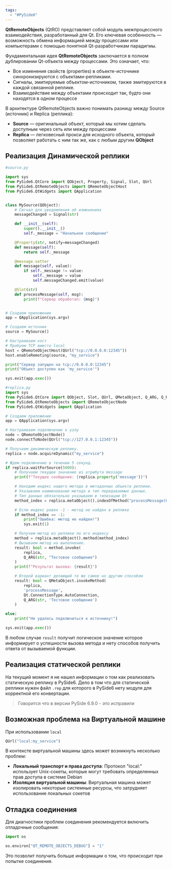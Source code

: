 ```yaml
---
tags:
  - "#PySide6"
---
```



**QtRemoteObjects** (QtRO) представляет собой модуль межпроцессного взаимодействия, разработанный для Qt. Его ключевая особенность — возможность обмена информацией между процессами или компьютерами с помощью понятной Qt-разработчикам парадигмы.

Фундаментальная идея **QtRemoteObjects** заключается в полном дублировании Qt-объекта между процессами. Это означает, что:
- Все изменения свойств (properties) в объекте-источнике синхронизируются с объектами-репликами.   
- Сигналы, эмитируемые объектом-источником, также эмитируются в каждой связанной реплике.    
- Взаимодействие между объектами происходит так, будто они находятся в одном процессе


В архитектуре QtRemoteObjects важно понимать разницу между Source (источник) и Replica (реплика):
- **Source** — оригинальный объект, который мы хотим сделать доступным через сеть или между процессами
- **Replica** — легковесный прокси для исходного объекта, который позволяет работать с ним так же, как с любым другим **QObject**




## Реализация Динамической реплики

```python
#source.py

import sys
from PySide6.QtCore import QObject, Property, Signal, Slot, QUrl
from PySide6.QtRemoteObjects import QRemoteObjectHost
from PySide6.QtWidgets import QApplication


class MySource(QObject):
    # Сигнал для уведомления об изменениях
    messageChanged = Signal(str)

    def __init__(self):
        super().__init__()
        self._message = "Начальное сообщение"

    @Property(str, notify=messageChanged)
    def message(self):
        return self._message

    @message.setter
    def message(self, value):
        if self._message != value:
            self._message = value
            self.messageChanged.emit(value)

    @Slot(str)
    def processMessage(self, msg):
        print(f"Сервер обработал: {msg}")


# Создаем приложение
app = QApplication(sys.argv)

# Создаем источник
source = MySource()

# Настраиваем хост
# Пробуем TCP вместо local
host = QRemoteObjectHost(QUrl("tcp://0.0.0.0:12345"))
host.enableRemoting(source, "my_service")

print("Сервер запущен на tcp://0.0.0.0:12345")
print("Объект доступен как 'my_service'")

sys.exit(app.exec())
```

```python
#replica.py
import sys
from PySide6.QtCore import QObject, Slot, QUrl, QMetaObject, Q_ARG, Q_RETURN_ARG
from PySide6.QtRemoteObjects import QRemoteObjectNode
from PySide6.QtWidgets import QApplication

# Создаем приложение
app = QApplication(sys.argv)

# Настраиваем подключение к узлу
node = QRemoteObjectNode()
node.connectToNode(QUrl("tcp://127.0.0.1:12345"))

# Получаем динамическую реплику.
replica = node.acquireDynamic("my_service")

# Ждем подключение в течении 5 секунд.
if replica.waitForSource(5000):
    # Получаем текущее значение из атрибута message
    print(f"Текущее сообщение: {replica.property('message')}")

	# Находим индекс нашего метода в метаданных объекта реплики.
	# Указываем наименование метода и тип передаваемых данных.
	# Тип данных обязательно указываем в типизации Qt
    method_index = replica.metaObject().indexOfMethod("processMessage(QString)")

	# Если индекс равен -1 - метод не найден в реплике
    if method_index == -1:
        print("Ошибка: метод не найден!")
        sys.exit(1)

	# Получем метод из реплики по его индексу
    method = replica.metaObject().method(method_index)
	# Вызываем метод на выполнение.
    result: bool = method.invoke(
	    replica, 
		Q_ARG(str, "Тестовое сообщение")
	)
    print(f"Результат вызова: {result}")

	# Второй вариант делающий то же самое но другим способом
	result: bool = QMetaObject.invokeMethod(
		replica,
		'processMessage',
		Qt.ConnectionType.AutoConnection,
		Q_ARG(str, 'Тестовое сообщение')
	)

else:
    print("Не удалось подключиться к источнику!")

sys.exit(app.exec())
```

В любом случае `result` получит логическое значение которое информирует о успешности вызова метода и нету способов получить ответа от вызываемой функции.


## Реализация статической реплики

На текущий момент я не нашел информации о том как реализовать статическую реплику в PySide6. Дело в том что для статической реплики нужен файл `.rep` для которого в PySide6 нету модуля для корректной его конвертации.

> Говорится что в версии PySide 6.9.0 - это исправили



## Возможная проблема на Виртуальной машине

При использовании `local`
```python
QUrl("local:my_service")
```

В контексте виртуальной машины здесь может возникнуть несколько проблем:
- **Локальный транспорт и права доступа**: Протокол "local:" использует Unix-сокеты, которые могут требовать определенных прав доступа в системе Debian
- **Изоляция виртуальной машины**: Виртуальная машина может изолировать некоторые системные ресурсы, что затрудняет использование локальных сокетов

## Отладка соединения

Для диагностики проблем соединения рекомендуется включить отладочные сообщения:

```python
import os 

os.environ["QT_REMOTE_OBJECTS_DEBUG"] = "1"
```

Это позволит получить больше информации о том, что происходит при попытке соединения.